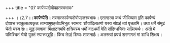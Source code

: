 +++
title = "07 कार्पण्यदोषोपहतस्वभावः"

+++
।।2.7।।**कार्पण्येति।** तस्मात्कार्पण्यदोषोपहतस्वभावः। एतान्हत्वा कथं
जीविष्याम इति कार्पण्यं दोषश्च स्वकुलक्षयकृतः ताभ्यामुपहतोऽभिभूतः
स्वभावः शौर्यादिलक्षणो यस्य सोऽहं त्वां पृच्छामि। तथा धर्मे संमूढं चेतो
यस्य सः। युद्धं त्यक्त्वा भिक्षाटनमपि क्षत्रियस्य धर्मो वाऽधर्मो वेति
संदिग्धचित्तः सन्नित्यर्थः। अतो मे यन्निश्चितं श्रेयो युक्तं
स्यात्तद्ब्रूहि। किंच तेऽहं शिष्यः शासनार्हः। अतस्त्वां प्रपन्नं शरणागतं
मां शाधि शिक्षय।  
